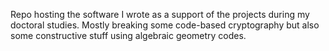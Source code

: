 Repo hosting the software I wrote as a support of the projects during my doctoral studies.
Mostly breaking some code-based cryptography but also some constructive stuff using 
algebraic geometry codes.
